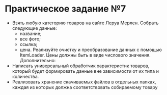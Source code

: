 # Практическое задание №7

- Взять любую категорию товаров на сайте Леруа Мерлен. Собрать следующие данные:
    - название;
    - все фото;
    - ссылка;
    - цена.
Реализуйте очистку и преобразование данных с помощью ItemLoader. Цены должны быть в виде числового значения.
Дополнительно:
- Написать универсальный обработчик характеристик товаров, который будет формировать данные вне зависимости от их типа и количества.
- Реализовать хранение скачиваемых файлов в отдельных папках, каждая из которых должна соответствовать собираемому товару